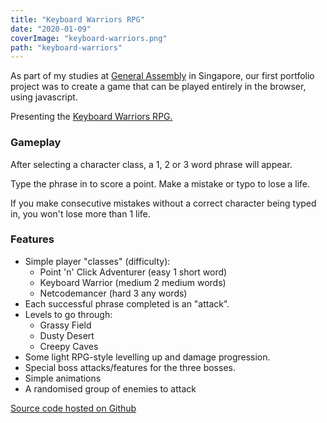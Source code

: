 ```yaml
---
title: "Keyboard Warriors RPG"
date: "2020-01-09"
coverImage: "keyboard-warriors.png"
path: "keyboard-warriors"
---
```


As part of my studies at [General Assembly](http://www.generalassemb.ly) in Singapore, our first portfolio project was to create a game that can be played entirely in the browser, using javascript.

Presenting the [Keyboard Warriors RPG.](https://laustinspayce.github.io/game-project-1/)

### Gameplay

After selecting a character class, a 1, 2 or 3 word phrase will appear.

Type the phrase in to score a point. Make a mistake or typo to lose a life.

If you make consecutive mistakes without a correct character being typed in, you won't lose more than 1 life.

### Features

- Simple player "classes" (difficulty):
  - Point 'n' Click Adventurer (easy 1 short word)
  - Keyboard Warrior (medium 2 medium words)
  - Netcodemancer (hard 3 any words)
- Each successful phrase completed is an "attack".
- Levels to go through:
  - Grassy Field
  - Dusty Desert
  - Creepy Caves
- Some light RPG-style levelling up and damage progression.
- Special boss attacks/features for the three bosses.
- Simple animations
- A randomised group of enemies to attack

[Source code hosted on Github](https://github.com/LaustinSpayce/game-project-1)
